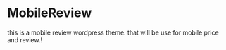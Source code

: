 # MobileReview
this is a mobile review wordpress theme. that will be use for mobile price and review.! 
